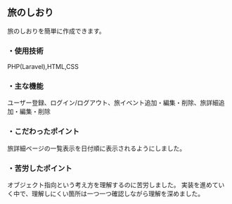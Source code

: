 ## 旅のしおり
旅のしおりを簡単に作成できます。
### ・使用技術
PHP(Laravel),HTML,CSS
### ・主な機能
ユーザー登録、ログイン/ログアウト、旅イベント追加・編集・削除、旅詳細追加・編集・削除
### ・こだわったポイント
旅詳細ページの一覧表示を日付順に表示されるようにしました。
### ・苦労したポイント
オブジェクト指向という考え方を理解するのに苦労しました。
実装を進めていく中で、理解しにくい箇所は一つ一つ確認しながら理解を深めました。